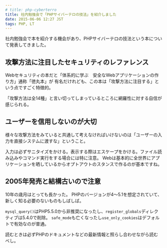 ```yaml
---
# title: php-cyberterro
title: 社内勉強会で「PHPサイバーテロの技法」を紹介しました
date: 2015-06-06 12:27 JST
tags: PHP, LT
---
```


社内勉強会で本を紹介する機会があり、PHPサイバーテロの技法という本について発表してきました。

<script async class="speakerdeck-embed" data-id="40b55af1a8b54cb0935c0f1079a3a294" data-ratio="1.33333333333333" src="//speakerdeck.com/assets/embed.js"></script>

## 攻撃方法に注目したセキュリティのレファレンス

Webセキュリティの本だと「体系的に学ぶ　安全なWebアプリケーションの作り方」通称「徳丸本」が
有名だけれども、この本は「攻撃方法に注目する」という点ですごく特徴的。

「攻撃方法は全14種」と言い切ってしまっているところに網羅性に対する自信が感じられる。

## ユーザーを信用しないのが大切

様々な攻撃方法をみていると共通して考えなければいけないのは「ユーザーの入力を直接システムに渡すな」ということ。

入力は必ずサニタイズをかける。表示する際はエスケープをかける。ファイル読み込みやコマンド実行をする場合には特に注意。
Webは基本的に全世界にアプリケーションを晒しているからオプトアウトのスタンスで作るのが基本ですね。

## 2005年発売と結構古いので注意

10年の歳月はとっても長かった。
PHPのバージョンが4〜5.1を想定されていて、新しく知る必要のないものもしばしば。

`mysql_query()`はPHP5.5.0から非推奨になったし、`register_globals`ディレクティブは5.4.0で削除。
`safe_mode`も亡くなったし`use_only_cookies`はデフォルトで有効なのが普通。

読むときは必ずPHPのドキュメントなどの最新情報と照らし合わせながら読むべし。
